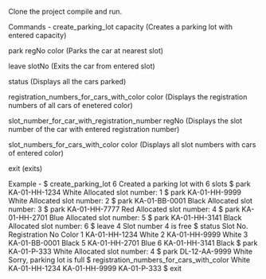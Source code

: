 Clone the project compile and run.

Commands - 
create_parking_lot capacity
(Creates a parking lot with entered capacity)

park regNo color
(Parks the car at nearest slot)

leave slotNo
(Exits the car from entered slot)

status
(Displays all the cars parked)

registration_numbers_for_cars_with_color color
(Displays the registration numbers of all cars of enetered color)

slot_number_for_car_with_registration_number regNo
(Displays the slot number of the car with entered registration number)

slot_numbers_for_cars_with_color color
(Displays all slot numbers with cars of entered color)

exit
(exits)


Example -
$ create_parking_lot 6 
Created a parking lot with 6 slots 
$ park KA-01-HH-1234 White 
Allocated slot number: 1 
$ park KA-01-HH-9999 White 
Allocated slot number: 2 
$ park KA-01-BB-0001 Black 
Allocated slot number: 3 
$ park KA-01-HH-7777 Red 
Allocated slot number: 4 
$ park KA-01-HH-2701 Blue 
Allocated slot number: 5 
$ park KA-01-HH-3141 Black 
Allocated slot number: 6 
$ leave 4 
Slot number 4 is free 
$ status 
Slot No. Registration No Color 
1 KA-01-HH-1234 White 
2 KA-01-HH-9999 White
3 KA-01-BB-0001 Black 
5 KA-01-HH-2701 Blue 
6 KA-01-HH-3141 Black 
$ park KA-01-P-333 White 
Allocated slot number: 4 
$ park DL-12-AA-9999 White 
Sorry, parking lot is full 
$ registration_numbers_for_cars_with_color White 
KA-01-HH-1234
KA-01-HH-9999
KA-01-P-333 
$ exit
